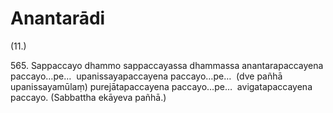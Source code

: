 # Anantarādi

(11.)

565\. Sappaccayo dhammo sappaccayassa dhammassa anantarapaccayena paccayo…pe…  upanissayapaccayena paccayo…pe…  (dve pañhā upanissayamūlaṃ) purejātapaccayena paccayo…pe…  avigatapaccayena paccayo. (Sabbattha ekāyeva pañhā.)
